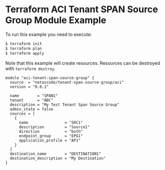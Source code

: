 <!-- BEGIN_TF_DOCS -->
# Terraform ACI Tenant SPAN Source Group Module Example

To run this example you need to execute:

```bash
$ terraform init
$ terraform plan
$ terraform apply
```

Note that this example will create resources. Resources can be destroyed with `terraform destroy`.

```hcl
module "aci-tenant-span-source-group" {
  source  = "netascode/tenant-span-source-group/aci"
  version = "0.0.1"

  name        = "SPAN1"
  tenant      = "ABC"
  description = "My Test Tenant Span Source Group"
  admin_state = false
  sources = [
    {
      name                = "SRC1"
      description         = "Source1"
      direction           = "both"
      endpoint_group      = "EPG1"
      application_profile = "AP1"
    }
  ]
  destination_name        = "DESTINATION1"
  destination_description = "My Destination"
}
```
<!-- END_TF_DOCS -->